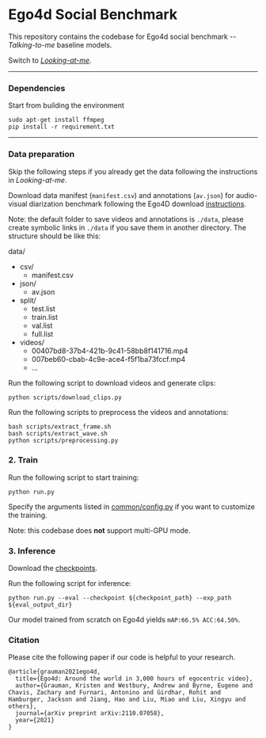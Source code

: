 # Ego4d Social Benchmark
This repository contains the codebase for Ego4d social benchmark -- *Talking-to-me* baseline models. 

Switch to [*Looking-at-me*](https://github.com/EGO4D/social-interactions/tree/lam).

***

### Dependencies

Start from building the environment
```
sudo apt-get install ffmpeg
pip install -r requirement.txt
```

***
### Data preparation

Skip the following steps if you already get the data following the instructions in *Looking-at-me*.

Download data manifest (`manifest.csv`) and annotations (`av.json`) for audio-visual diarization benchmark following the Ego4D download [instructions](https://github.com/facebookresearch/Ego4d/blob/main/ego4d/cli/README.md).

Note: the default folder to save videos and annotations is ```./data```, please create symbolic links in ```./data``` if you save them in another directory. The structure should be like this:

data/
* csv/
  * manifest.csv
* json/
  * av.json
* split/
  * test.list
  * train.list
  * val.list
  * full.list
* videos/
  * 00407bd8-37b4-421b-9c41-58bb8f141716.mp4
  * 007beb60-cbab-4c9e-ace4-f5f1ba73fccf.mp4
  * ...
  
Run the following script to download videos and generate clips:
```
python scripts/download_clips.py
```

Run the following scripts to preprocess the videos and annotations:

```
bash scripts/extract_frame.sh
bash scripts/extract_wave.sh
python scripts/preprocessing.py
```

### 2. Train
Run the following script to start training:
```
python run.py
```
Specify the arguments listed in [common/config.py](./common/config.py) if you want to customize the training.

Note: this codebase does **not** support multi-GPU mode.

### 3. Inference
Download the [checkpoints](https://drive.google.com/drive/folders/1MGrhm3J1dKoWPSL3RvC3qb3QeiIqe9vi?usp=sharing).

Run the following script for inference:
```
python run.py --eval --checkpoint ${checkpoint_path} --exp_path ${eval_output_dir}
```

Our model trained from scratch on Ego4d yields `mAP:66.5% ACC:64.50%`. 

### Citation

Please cite the following paper if our code is helpful to your research.
```
@article{grauman2021ego4d,
  title={Ego4d: Around the world in 3,000 hours of egocentric video},
  author={Grauman, Kristen and Westbury, Andrew and Byrne, Eugene and Chavis, Zachary and Furnari, Antonino and Girdhar, Rohit and Hamburger, Jackson and Jiang, Hao and Liu, Miao and Liu, Xingyu and others},
  journal={arXiv preprint arXiv:2110.07058},
  year={2021}
}
```
